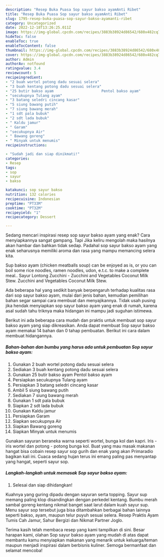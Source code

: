 ```yaml
---
description: "Resep Buka Puasa Sop sayur bakso ayamAnti Ribet"
title: "Resep Buka Puasa Sop sayur bakso ayamAnti Ribet"
slug: 1795-resep-buka-puasa-sop-sayur-bakso-ayamanti-ribet
category: Uncategorized
date: 2022-12-18T13:26:25.011Z
image: https://img-global.cpcdn.com/recipes/3883b38924d86542/680x482cq70/sop-sayur-bakso-ayam-foto-resep-utama.jpg
hideToc: false
enableToc: true
enableTocContent: false
thumbnail: https://img-global.cpcdn.com/recipes/3883b38924d86542/680x482cq70/sop-sayur-bakso-ayam-foto-resep-utama.jpg
cover: https://img-global.cpcdn.com/recipes/3883b38924d86542/680x482cq70/sop-sayur-bakso-ayam-foto-resep-utama.jpg
author: Admin
authorAv: notfound
ratingvalue: 3.4
reviewcount: 5
recipeingredient:
- "2 buah wortel potong dadu sesuai selera"
- "3 buah kentang potong dadu sesuai selera"
- "25 butir bakso ayam                      Pentol bakso ayam"
- "secukupnya Tulang ayam"
- "3 batang seledri cincang kasar"
- "5 siung bawang putih"
- "7 siung bawang merah"
- "1 sdt pala bubuk"
- "2 sdt lada bubuk"
- " Kaldu jamur"
- " Garam"
- "secukupnya Air"
- " Bawang goreng"
- " Minyak untuk menumis"
recipeinstructions:

- "Sudah jadi dan siap dinikmati!"
categories:
- Resep
tags:
- sop
- sayur
- bakso

katakunci: sop sayur bakso 
nutrition: 132 calories
recipecuisine: Indonesian
preptime: "PT33M"
cooktime: "PT32M"
recipeyield: "1"
recipecategory: Dessert

---
```



Sedang mencari inspirasi resep sop sayur bakso ayam yang enak? Cara menyiapkannya sangat gampang. Tapi Jika keliru mengolah maka hasilnya akan hambar dan bahkan tidak sedap. Padahal sop sayur bakso ayam yang enak seharusnya memiliki aroma dan rasa yang mampu memancing selera kita.


Sup bakso ayam (chicken meatballs soup) can be enjoyed as is, or you can boil some rice noodles, ramen noodles, udon, e.t.c. to make a complete meal.. Sayur Lontong Zucchini - Zucchini and Vegetables Coconut Milk Stew. Zucchini and Vegetables Coconut Milk Stew.

Ada beberapa hal yang sedikit banyak berpengaruh terhadap kualitas rasa dari sop sayur bakso ayam, mulai dari jenis bahan, kemudian pemilihan bahan segar sampai cara membuat dan menyajikannya. Tidak usah pusing jika hendak menyiapkan sop sayur bakso ayam yang enak di rumah, karena asal sudah tahu triknya maka hidangan ini mampu jadi suguhan istimewa.


Berikut ini ada beberapa cara mudah dan praktis untuk membuat sop sayur bakso ayam yang siap dikreasikan. Anda dapat membuat Sop sayur bakso ayam memakai 14 bahan dan 0 tahap pembuatan. Berikut ini cara dalam membuat hidangannya.

<!--inarticleads1-->

##### Bahan-bahan dan bumbu yang harus ada untuk pembuatan Sop sayur bakso ayam:

1. Gunakan 2 buah wortel potong dadu sesuai selera
1. Sediakan 3 buah kentang potong dadu sesuai selera
1. Gunakan 25 butir bakso ayam                      Pentol bakso ayam
1. Persiapkan secukupnya Tulang ayam
1. Persiapkan 3 batang seledri cincang kasar
1. Ambil 5 siung bawang putih
1. Sediakan 7 siung bawang merah
1. Gunakan 1 sdt pala bubuk
1. Siapkan 2 sdt lada bubuk
1. Gunakan  Kaldu jamur
1. Persiapkan  Garam
1. Siapkan secukupnya Air
1. Siapkan  Bawang goreng
1. Siapkan  Minyak untuk menumis


Gunakan sayuran beraneka warna seperti wortel, bunga kol dan kapri. Iris - iris wortel dan potong - potong bunga kol. Buat yang mau masak makanan hangat bisa cobain resep sayur sop gurih dan enak yang akan Primaradio bagikan kali ini. Cuaca sedang hujan terus ini emang paling pas menyantap yang hangat, seperti sayur sop. 

<!--inarticleads2-->

##### Langkah-langkah untuk memasak Sop sayur bakso ayam:


1. Selesai dan siap dihidangkan!

Kuahnya yang guring dipadu dengan sayuran serta topping. Sayur sup memang paling klop disandingkan dengan perkedel kentang. Bumbu merah sambal goreng kentang nikmat banget saat larut dalam kuah sayur sup. Menu sayur sop tersebut juga bisa ditambahkan berbagai bahan lainnya seperti bakso, ayam, maupun telur puyuh sesuai selera. Resep Praktis Ayam Tumis Cah Jamur, Sahur Bergizi dan Nikmat Partner Joglo. 

Terima kasih telah membaca resep yang kami tampilkan di sini. Besar harapan kami, olahan Sop sayur bakso ayam yang mudah di atas dapat membantu kamu menyiapkan makanan yang menarik untuk keluarga/teman maupun menjadi inspirasi dalam berbisnis kuliner. Semoga bermanfaat dan selamat mencoba!
